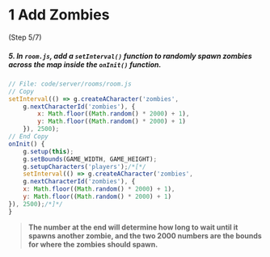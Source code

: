 # 1 Add Zombies
 (Step 5/7)

##### 5. In `room.js`, add a `setInterval()` function to randomly spawn zombies across the map inside the `onInit()` function.

``` javascript
// File: code/server/rooms/room.js
// Copy
setInterval(() => g.createACharacter('zombies',
	g.nextCharacterId('zombies'), {
		x: Math.floor((Math.random() * 2000) + 1),
		y: Math.floor((Math.random() * 2000) + 1)
	}), 2500);
// End Copy
onInit() {
	g.setup(this);
	g.setBounds(GAME_WIDTH, GAME_HEIGHT);
	g.setupCharacters('players');/*[*/
	setInterval(() => g.createACharacter('zombies',
	g.nextCharacterId('zombies'), {
	x: Math.floor((Math.random() * 2000) + 1),
	y: Math.floor((Math.random() * 2000) + 1)
}), 2500);/*]*/
}

```

> **The number at the end will determine how long to wait until it spawns another zombie, and the two 2000 numbers are the bounds for where the zombies should spawn.**
